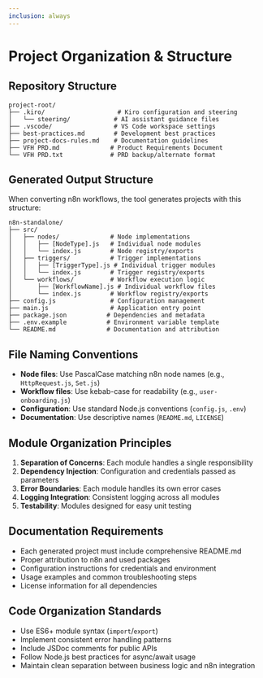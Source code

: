 ```yaml
---
inclusion: always
---
```


# Project Organization & Structure

## Repository Structure
```
project-root/
├── .kiro/                    # Kiro configuration and steering
│   └── steering/            # AI assistant guidance files
├── .vscode/                 # VS Code workspace settings
├── best-practices.md        # Development best practices
├── project-docs-rules.md    # Documentation guidelines
├── VFH PRD.md              # Product Requirements Document
└── VFH PRD.txt             # PRD backup/alternate format
```

## Generated Output Structure
When converting n8n workflows, the tool generates projects with this structure:

```
n8n-standalone/
├── src/
│   ├── nodes/              # Node implementations
│   │   ├── [NodeType].js   # Individual node modules
│   │   └── index.js        # Node registry/exports
│   ├── triggers/           # Trigger implementations
│   │   ├── [TriggerType].js # Individual trigger modules
│   │   └── index.js        # Trigger registry/exports
│   └── workflows/          # Workflow execution logic
│       ├── [WorkflowName].js # Individual workflow files
│       └── index.js        # Workflow registry/exports
├── config.js               # Configuration management
├── main.js                 # Application entry point
├── package.json           # Dependencies and metadata
├── .env.example           # Environment variable template
└── README.md              # Documentation and attribution
```

## File Naming Conventions
- **Node files**: Use PascalCase matching n8n node names (e.g., `HttpRequest.js`, `Set.js`)
- **Workflow files**: Use kebab-case for readability (e.g., `user-onboarding.js`)
- **Configuration**: Use standard Node.js conventions (`config.js`, `.env`)
- **Documentation**: Use descriptive names (`README.md`, `LICENSE`)

## Module Organization Principles
1. **Separation of Concerns**: Each module handles a single responsibility
2. **Dependency Injection**: Configuration and credentials passed as parameters
3. **Error Boundaries**: Each module handles its own error cases
4. **Logging Integration**: Consistent logging across all modules
5. **Testability**: Modules designed for easy unit testing

## Documentation Requirements
- Each generated project must include comprehensive README.md
- Proper attribution to n8n and used packages
- Configuration instructions for credentials and environment
- Usage examples and common troubleshooting steps
- License information for all dependencies

## Code Organization Standards
- Use ES6+ module syntax (`import`/`export`)
- Implement consistent error handling patterns
- Include JSDoc comments for public APIs
- Follow Node.js best practices for async/await usage
- Maintain clean separation between business logic and n8n integration